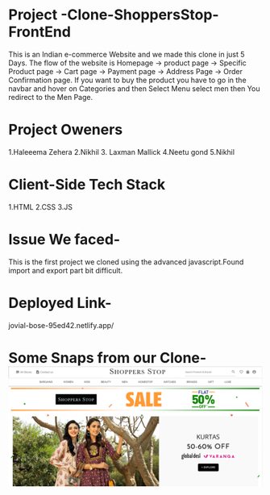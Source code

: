 <!-- # Project-3-Clone-ShoppersStop-BackEnd
<h1>A online shopping website for new trends.</h1>
<h2>Online shopping website, where you find different categories for shopping. It is a back-end collaborative project executed by 5 in 4 days.</h2><br>
<br>
<h1>Tech Stacks </h1>
<h3>1. express.js</h3>
<h3>2.node.js</h3>
<h3>3.mongodb</h3>
 -->
# Project -Clone-ShoppersStop-FrontEnd
This is an Indian e-commerce Website and we made this clone in just 5 Days. The flow of the website is Homepage -> product page -> Specific Product page -> Cart page -> Payment page -> Address Page -> Order Confirmation page. If you want to buy the product you have to go in the navbar and hover on Categories and then Select Menu select men then You redirect to the Men Page.

# Project Oweners 
1.Haleeema Zehera
2.Nikhil
3. Laxman Mallick
4.Neetu gond
5.Nikhil

# Client-Side Tech Stack
1.HTML
2.CSS
3.JS




# Issue We faced-
This is the first project we cloned using the advanced javascript.Found import and export part bit difficult.


# Deployed Link-
jovial-bose-95ed42.netlify.app/




# Some Snaps from our Clone-![aa](https://github.com/07HaleemaZehera/Project-3-Clone-ShoppersStop-BackEnd/blob/main/backend.png)




 
